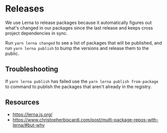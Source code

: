 # Releases

We use Lerna to release packages because it automatically figures out what's changed in our packages since the last release and keeps cross project dependencies in sync.

Run `yarn lerna changed` to see a list of packages that will be published, and run `yarn lerna publish` to bump the versions and release them to the public.

## Troubleshooting

If `yarn lerna publish` has failed use the `yarn lerna publish from-package` to command to publish the packages that aren't already in the registry.

## Resources

- https://lerna.js.org/
- https://www.christopherbiscardi.com/post/multi-package-repos-with-lerna/#but-why